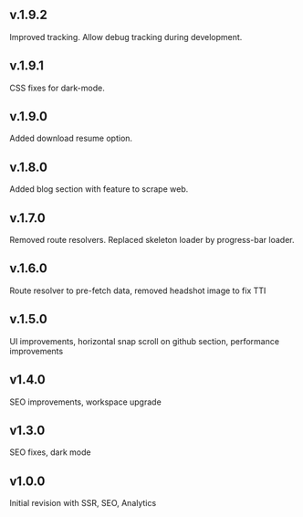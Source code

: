 ## v.1.9.2
Improved tracking. Allow debug tracking during development.  

## v.1.9.1
CSS fixes for dark-mode.  

## v.1.9.0
Added download resume option.  

## v.1.8.0
Added blog section with feature to scrape web.  

## v.1.7.0
Removed route resolvers. Replaced skeleton loader by progress-bar loader.        

## v.1.6.0
Route resolver to pre-fetch data, removed headshot image to fix TTI      

## v.1.5.0
UI improvements, horizontal snap scroll on github section, performance improvements    

## v1.4.0
SEO improvements, workspace upgrade  

## v1.3.0
SEO fixes, dark mode  

## v1.0.0
Initial revision with SSR, SEO, Analytics  
